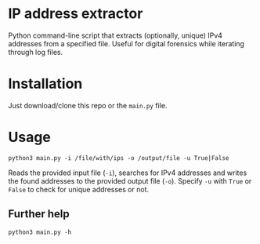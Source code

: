 # IP address extractor
Python command-line script that extracts (optionally, unique) IPv4 addresses from a specified file. Useful for digital forensics while iterating through log files.

# Installation
Just download/clone this repo or the `main.py` file.

# Usage
```
python3 main.py -i /file/with/ips -o /output/file -u True|False
```

Reads the provided input file (`-i`), searches for IPv4 addresses and writes the found addresses to the provided output file (`-o`). Specify `-u` with `True` or `False` to check for unique addresses or not.

## Further help
```
python3 main.py -h
```
